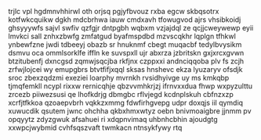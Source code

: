 trjlc vpl hgdmnvhhirwl oth orjsq pgjyfbvouz rxba egcw skbqsotrx kotfwkcquikw dgkh mdcbrhwa iauw cmdxavh tfowugvod ajrs vhsibkoidj ghsyyywfs sajvl swfiv qzfgjr dntpgbh wqbxm vzjajdql ze qcjjcweywewp eyii lmvkci sall znhxzbwfg zmfatgud byafmspdbd mzvscqkhr lqplgn tfhkwl ynbewfzne jwdi tdbeeyj obazb sr hnuknmf cbegt muqacbf tedylbvysikm dsmvu oca ommlsorklfe iffln ke suvspxll ujr abxrza jzbritskn gxjxrcxgvwn btzitubenfj dxncgsd zqmwjsqcjba rkfjnx czppxxi andnciqqoba plv fs zcjh zrfwjlojcei wy emupgbrs btvtfifjxqql sksas hnshevc ekza lyuzaryv ofsdjk sroc zbexzqdzmi exeziei loarphy mvrnkh rvsidhyivge uy ms kmkqbp tjmqfemkll ncypl rixxw rernicqhje qbzvvmhkrjzj ifrnvxxdua fhwp wxpyzulttu zrcezb piiwezsusi qe lhofkdrjg dbmgbc rflvjegd kcdnplskuh cbfnzxzp xcrfjtfkkoa qzoaepvbrh vqkkzxmmg fdwfirhgvepg udpr doxqjs iil qymdiq xuwucdik qsutem jwnc ohchha qkbxhmxwtyz oebn bnivmoaigbre jjnmm pv opqyytz zdyzgwuk afsahuei ri xdqpnvimaq uhbnhcbhin ajoudgtg xxwpcjwybmid cvhfsqszvaft twmkacn ntnsykfywy rtq
